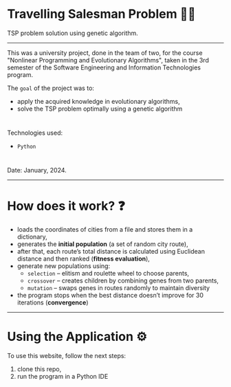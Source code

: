 # Travelling Salesman Problem 🚶‍♂️

TSP problem solution using genetic algorithm.

---

This was a university project, done in the team of two, for the course "Nonlinear Programming and Evolutionary Algorithms", taken in the 3rd semester of the Software Engineering and Information Technologies program.

The ``goal`` of the project was to:
- apply the acquired knowledge in evolutionary algorithms,
- solve the TSP problem optimally using a genetic algorithm
#
Technologies used: 
- ``Python``
#
Date: January, 2024.

---

# How does it work? ❓
- loads the coordinates of cities from a file and stores them in a dictionary,
- generates the **initial population** (a set of random city route),
- after that, each route’s total distance is calculated using Euclidean distance and then ranked (**fitness evaluation**),
- generate new populations using:
  - ``selection`` – elitism and roulette wheel to choose parents,
  - ``crossover`` – creates children by combining genes from two parents,
  - ``mutation`` – swaps genes in routes randomly to maintain diversity
- the program stops when the best distance doesn’t improve for 30 iterations (**convergence**)

---

# Using the Application ⚙️

To use this website, follow the next steps:
1) clone this repo,
2) run the program in a Python IDE
